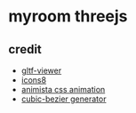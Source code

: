 # myroom threejs

## credit

- [gltf-viewer](https://gltf-viewer.donmccurdy.com)
- [icons8](https://icons8.com/icons/)
- [animista css animation](https://animista.net/play/basic)
- [cubic-bezier generator](https://cubic-bezier.com/)
